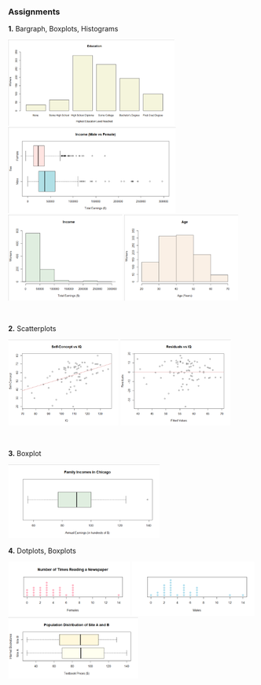 ### Assignments

**1.** Bargraph, Boxplots, Histograms <br>

<img alt="BARGRAPH" src="https://github.com/m-bien/STA-271-Fundamental-Concepts-of-Statistics/blob/b03a8fa11d3259c7152d40aa81ba4a1a5945ef3c/Graphs/1.0.png" height="175px"/><br>
<img alt="BOXPLOT" src="https://github.com/m-bien/STA-271-Fundamental-Concepts-of-Statistics/blob/b03a8fa11d3259c7152d40aa81ba4a1a5945ef3c/Graphs/1.2.png" height="175px"/><br> 
<img alt="HISTOGRAM1" src="https://github.com/m-bien/STA-271-Fundamental-Concepts-of-Statistics/blob/b03a8fa11d3259c7152d40aa81ba4a1a5945ef3c/Graphs/1.1.png" height="175px"/>
<img alt="HISTOGRAM2" src="https://github.com/m-bien/STA-271-Fundamental-Concepts-of-Statistics/blob/b03a8fa11d3259c7152d40aa81ba4a1a5945ef3c/Graphs/1.3.png" height="175px"/> 

<br/>

**2.** Scatterplots

<img alt="SCATTERPLOT1" src="https://github.com/m-bien/STA-271-Fundamental-Concepts-of-Statistics/blob/b03a8fa11d3259c7152d40aa81ba4a1a5945ef3c/Graphs/2.0.png" height="175px"/> <img alt="SCATTERPLOT2" src="https://github.com/m-bien/STA-271-Fundamental-Concepts-of-Statistics/blob/b03a8fa11d3259c7152d40aa81ba4a1a5945ef3c/Graphs/2.1.png" height="175px"/> 

<br/>

**3.** Boxplot

<img alt="BOXPLOT" src="https://github.com/m-bien/STA-271-Fundamental-Concepts-of-Statistics/blob/b03a8fa11d3259c7152d40aa81ba4a1a5945ef3c/Graphs/3.0.png" height="150px"/> 

<br/>

**4.** Dotplots, Boxplots

<img alt="DOTPLOT" src="https://github.com/m-bien/STA-271-Fundamental-Concepts-of-Statistics/blob/b03a8fa11d3259c7152d40aa81ba4a1a5945ef3c/Graphs/4.0.png" height="110px"/> <img alt="DOTPLOT" src="https://github.com/m-bien/STA-271-Fundamental-Concepts-of-Statistics/blob/b03a8fa11d3259c7152d40aa81ba4a1a5945ef3c/Graphs/4.1.png" height="110px"/>  
<img alt="BOXPLOT" src="https://github.com/m-bien/STA-271-Fundamental-Concepts-of-Statistics/blob/b03a8fa11d3259c7152d40aa81ba4a1a5945ef3c/Graphs/4.2.png" height="125px"/>  
